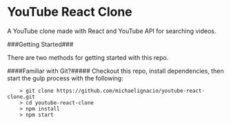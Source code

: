 # YouTube React Clone

A YouTube clone made with React and YouTube API for searching videos.

###Getting Started###

There are two methods for getting started with this repo.

####Familiar with Git?#####
Checkout this repo, install dependencies, then start the gulp process with the following:

```
	> git clone https://github.com/michaelignacio/youtube-react-clone.git
	> cd youtube-react-clone
	> npm install
	> npm start
```